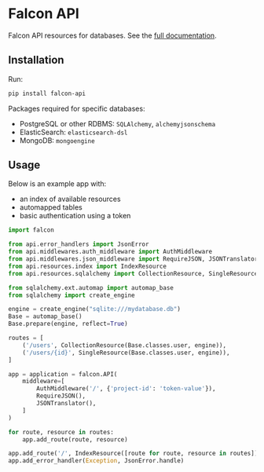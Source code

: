 Falcon API
==========

Falcon API resources for databases. See the [full documentation](http://falcon-api.readthedocs.io).

## Installation

Run:

```bash
pip install falcon-api
```

Packages required for specific databases:

* PostgreSQL or other RDBMS: `SQLAlchemy`, `alchemyjsonschema`
* ElasticSearch: `elasticsearch-dsl`
* MongoDB: `mongoengine`

## Usage

Below is an example app with:

* an index of available resources
* automapped tables
* basic authentication using a token

```python
import falcon

from api.error_handlers import JsonError
from api.middlewares.auth_middleware import AuthMiddleware
from api.middlewares.json_middleware import RequireJSON, JSONTranslator
from api.resources.index import IndexResource
from api.resources.sqlalchemy import CollectionResource, SingleResource

from sqlalchemy.ext.automap import automap_base
from sqlalchemy import create_engine

engine = create_engine("sqlite:///mydatabase.db")
Base = automap_base()
Base.prepare(engine, reflect=True)

routes = [
    ('/users', CollectionResource(Base.classes.user, engine)),
    ('/users/{id}', SingleResource(Base.classes.user, engine)),
]

app = application = falcon.API(
    middleware=[
        AuthMiddleware('/', {'project-id': 'token-value'}),
        RequireJSON(),
        JSONTranslator(),
    ]
)

for route, resource in routes:
    app.add_route(route, resource)

app.add_route('/', IndexResource([route for route, resource in routes]))
app.add_error_handler(Exception, JsonError.handle)
```
